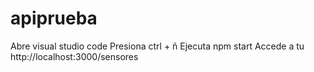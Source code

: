 # apiprueba
Abre visual studio code
Presiona ctrl + ñ
Ejecuta npm start
Accede a tu http://localhost:3000/sensores
